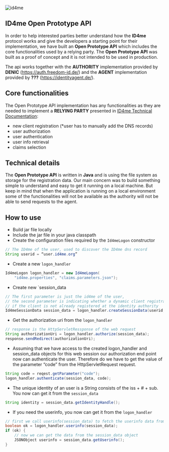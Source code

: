 ![id4me](http://id4me.org/wp-content/uploads/2018/03/ID4me_logo_2c_pos_rgb.png)

ID4me Open Prototype API
--------------------

In order to help interested parties better understand how the **ID4me** protocol works and give the developers a 
starting point for their implementation, we have built an **Open Prototype API** which includes the core functionalities used by 
a relying party. The **Open Prototype API** was built as a proof of concept and it is not intended to be used in production.   

The api works together with the **AUTHORITY** implementation provided by **DENIC** (https://auth.freedom-id.de/) and the **AGENT** implementation provided by **???** (https://identityagent.de/). 


Core functionalities
--------------------

The Open Prototype API implementation has any functionalities as they are needed to implement a **RELYING PARTY** presented in 
[ID4me Technical Documentation](http://id4me.org/files/ID4me_Technical_Overview_v1.2.2.pdf):

* new client registration (*user has to manually add the DNS records) 
* user authorization
* user authentication
* user info retrieval
* claims selection
 

Technical details
--------------------

The **Open Prototype API** is written in **Java** and is using the file system as storage for the registration data.
Our main concern was to build something simple to understand and easy to get it running on a local machine. 
But keep in mind that when the application is running on a local environment some of the functionalities will not be available as the authority will not be able to send requests to the agent.

How to use
--------------------

* Build jar file locally
* Include the jar file in your java classpath
* Create the configuration files required by the `Id4meLogon` constructor
```java
// The ID4me of the user, used to discover the ID4me dns record
String userid = “user.id4me.org” 
```
* Create a new `logon_handler`
```java
Id4meLogon logon_handler = new Id4meLogon(
	"id4me.properties", "claims.parameters.json");
```

* Create new `session_data
```java
// The first parameter is just the id4me of the user, 
// the second parameter is indicating whether a dynamic client registration shall be done 
// if the client is not already registered at the identity authority
Id4meSessionData session_data = logon_handler.createSessionData(userid, true);
```

* Get the authorization uri from the `logon_handler`
```java
// response is the HttpServletRessponse of the web request
String authorizationUri = logon_handler.authorize(session_data);
response.sendRedirect(authorizationUri);
```

* Assuming that we have access to the created logon_handler and session_data objects for this web session our authorization end point now can authenticate the user. Therefore do we have to get the value of the parameter “code” from the HttpServletRequest request.
```java
String code = reqest.getParameter("code");
logon_handler.authenticate(session_data, code);
```

* The unique identity of an user is a String consists of the iss + # + sub. 
You now can get it from the `session_data` 
```java
String identity = session_data.getIdentityHandle();
```
* If you need the userinfo, you now can get it from the `logon_handler`
```java
// first we call userinfo(session_data) to fetch the userinfo data from the identity agent
boolean ok = logon_handler.userinfo(session_data);
if (ok) {
    // now we can get the data from the session_data object
    JSONObject userinfo = session_data.getUserinfo();
}
```




